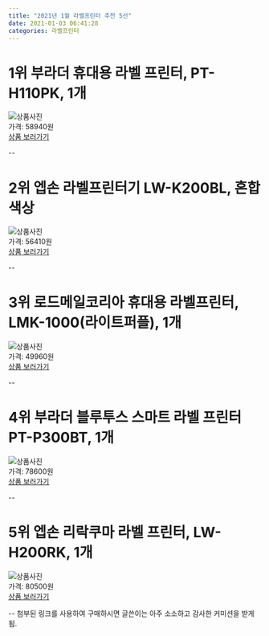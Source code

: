 ```yaml
---
title: "2021년 1월 라벨프린터 추천 5선"
date: 2021-01-03 06:41:28
categories: 라벨프린터
---
```



# 1위 부라더 휴대용 라벨 프린터, PT-H110PK, 1개
![상품사진](https://static.coupangcdn.com/image/product/image/vendoritem/2019/01/18/3153327178/88c9005c-f498-4dea-b765-de57163a4c30.jpg)  
가격: 58940원  
[상품 보러가기](https://link.coupang.com/re/AFFSDP?lptag=AF8330091&pageKey=124984480&itemId=369769688&vendorItemId=3153327178&traceid=V0-153-693cf71309c29660)  

--
# 2위 엡손 라벨프린터기 LW-K200BL, 혼합색상
![상품사진](https://static.coupangcdn.com/image/product/image/vendoritem/2018/10/22/3375469601/53ba33b5-3f93-4a9a-9aea-b80c0908dbc9.jpg)  
가격: 56410원  
[상품 보러가기](https://link.coupang.com/re/AFFSDP?lptag=AF8330091&pageKey=44489206&itemId=159730311&vendorItemId=3375469601&traceid=V0-153-bc687c85e9f0495e)  

--
# 3위 로드메일코리아 휴대용 라벨프린터, LMK-1000(라이트퍼플), 1개
![상품사진](https://static.coupangcdn.com/image/retail/images/8705185008126-31c50c13-4545-49da-9f45-462bac8ec8b5.jpg)  
가격: 49960원  
[상품 보러가기](https://link.coupang.com/re/AFFSDP?lptag=AF8330091&pageKey=69037542&itemId=230881330&vendorItemId=3563818874&traceid=V0-153-36f1d647608b4e20)  

--
# 4위 부라더 블루투스 스마트 라벨 프린터 PT-P300BT, 1개
![상품사진](https://static.coupangcdn.com/image/product/image/vendoritem/2019/01/30/3153327180/0f401f71-e3eb-49f4-85f1-0b8a97379ccd.jpg)  
가격: 78600원  
[상품 보러가기](https://link.coupang.com/re/AFFSDP?lptag=AF8330091&pageKey=22891102&itemId=88878837&vendorItemId=3153327180&traceid=V0-153-f8e7bad4f2f0d97f)  

--
# 5위 엡손 리락쿠마 라벨 프린터, LW-H200RK, 1개
![상품사진](https://static.coupangcdn.com/image/product/image/vendoritem/2019/01/24/3040127611/8a8da503-679b-4ac2-8ef3-4fc86b37e784.jpg)  
가격: 80500원  
[상품 보러가기](https://link.coupang.com/re/AFFSDP?lptag=AF8330091&pageKey=6057881&itemId=27130812&vendorItemId=3423143319&traceid=V0-153-0ab4f950629fd710)  

--
첨부된 링크를 사용하여 구매하시면 글쓴이는 아주 소소하고 감사한 커미션을 받게 됨.
